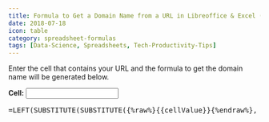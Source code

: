 ```yaml
---
title: Formula to Get a Domain Name from a URL in Libreoffice & Excel (With Generator!)
date: 2018-07-18
icon: table
category: spreadsheet-formulas
tags: [Data-Science, Spreadsheets, Tech-Productivity-Tips]
---
```


Enter the cell that contains your URL and the formula to get the domain name will be generated below.

<div id="app">
<label><b>Cell:</b></label> <input type="text" v-model="cellValue">

<br style="display: block; padding: 20px;"/>

<pre style="margin-top: 15px">
=LEFT(SUBSTITUTE(SUBSTITUTE({%raw%}{{cellValue}}{%endraw%}, "https://", ""), "http://", ""), FIND("/", SUBSTITUTE(SUBSTITUTE({%raw%}{{cellValue}}{%endraw%}, "https://", ""), "http://", ""), 3)-1)
</pre>

</div>

<script src="https://cdn.jsdelivr.net/npm/vue/dist/vue.js"></script>

<script>
var app2 = new Vue({
  el: '#app',
  data: {
    cellValue: 'A2'
  }
})
</script>
